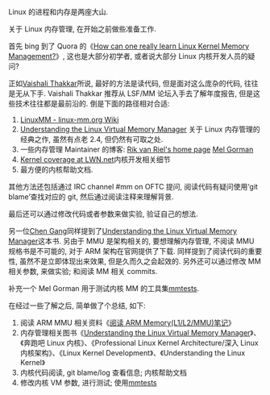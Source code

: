 Linux 的进程和内存是两座大山.

关于 Linux 内存管理, 在开始之前做些准备工作.

首先 bing 到了 Quora 的《[How can one really learn Linux Kernel Memory Management?](https://www.quora.com/How-can-one-really-learn-Linux-Kernel-Memory-Management)》, 这也是大部分初学者, 或者说大部分 Linux 内核开发人员的疑问?

正如[Vaishali Thakkar](https://www.quora.com/profile/Vaishali-Thakkar-1)所说, 最好的方法是读代码, 但是面对这么庞杂的代码, 往往是无从下手. Vaishali Thakkar 推荐从 LSF/MM 论坛入手去了解年度报告, 但是这些技术往往都是最前沿的. 倒是下面的路径相对合适:

1. [LinuxMM - linux-mm.org Wiki](http://linux-mm.org/)
2. [Understanding the Linux Virtual Memory Manager](https://www.kernel.org/doc/gorman/) 关于 Linux 内存管理的经典之作, 虽然有点老 2.4, 但仍然有可取之处.
3. 一些内存管理 Maintainer 的博客: [Rik van Riel's home page](http://surriel.com/blog/1) [Mel Gorman](http://www.csn.ul.ie/~mel/blog/)
4. [Kernel coverage at LWN.net](https://lwn.net/Kernel/)内核开发相关细节
5. 最方便的内核帮助文档.

其他方法还包括通过 IRC channel #mm on OFTC 提问, 阅读代码有疑问使用‘git blame’查找对应的 git, 然后通过阅读注释来理解背景.

最后还可以通过修改代码或者参数来做实验, 验证自己的想法.

另一位[Chen Gang](https://www.quora.com/profile/Chen-Gang-2)同样提到了[Understanding the Linux Virtual Memory Manager](https://www.kernel.org/doc/gorman/)这本书. 另由于 MMU 是架构相关的, 要想理解内存管理, 不阅读 MMU 规格书是不可能的, 对于 ARM 架构在官网提供了下载. 同样提到了阅读代码的重要性, 虽然不是立即体现出来效果, 但是久而久之会起效的. 另外还可以通过修改 MM 相关参数, 来做实验; 和阅读 MM 相关 commits.

补充一个 Mel Gorman 用于测试内核 MM 的工具集[mmtests](https://github.com/gormanm/mmtests).

在经过一些了解之后, 简单做了个总结, 如下:

1. 阅读 ARM MMU 相关资料《[阅读 ARM Memory(L1/L2/MMU)笔记](http://www.cnblogs.com/arnoldlu/p/7883663.html)》
2. 内存管理相关图书《[Understanding the Linux Virtual Memory Manager](https://www.kernel.org/doc/gorman/)》、《奔跑吧 Linux 内核》、《Professional Linux Kernel Architecture/深入 Linux 内核架构》、《Linux Kernel Development》、《Understanding the Linux Kernel》
3. 内核代码阅读, git blame/log 查看信息; 内核帮助文档
4. 修改内核 VM 参数, 进行测试; 使用[mmtests](https://github.com/gormanm/mmtests)